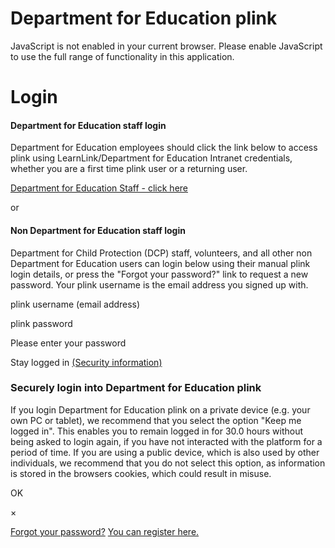 Department for Education plink
==============================

JavaScript is not enabled in your current browser. Please enable JavaScript to use the full range of functionality in this application.

Login
=====

#### Department for Education staff login

Department for Education employees should click the link below to access plink using LearnLink/Department for Education Intranet credentials, whether you are a first time plink user or a returning user.

[Department for Education Staff - click here](#) 

or

#### Non Department for Education staff login

Department for Child Protection (DCP) staff, volunteers, and all other non Department for Education users can login below using their manual plink login details, or press the "Forgot your password?" link to request a new password. Your plink username is the email address you signed up with.

plink username (email address)

plink password

Please enter your password

 Stay logged in [(Security information)](#)

### Securely login into Department for Education plink

If you login Department for Education plink on a private device (e.g. your own PC or tablet), we recommend that you select the option "Keep me logged in". This enables you to remain logged in for 30.0 hours without being asked to login again, if you have not interacted with the platform for a period of time. If you are using a public device, which is also used by other individuals, we recommend that you do not select this option, as information is stored in the browsers cookies, which could result in misuse.

OK

×

 [Forgot your password?](https://www.plink.sa.edu.au/ilp/pages/password-request.jsf "Open a form to order a new password") [You can register here.](https://www.plink.sa.edu.au/ilp/pages/user-profile-signup.jsf "Open the registration page")